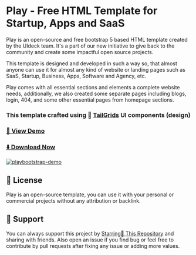 # Play - Free HTML Template for Startup, Apps and SaaS

Play is an open-source and free bootstrap 5 based HTML template created by the UIdeck team. It's a part of our new initiative to give back to the community and create some impactful open source projects.

This template is designed and developed in such a way so, that almost anyone can use it for almost any kind of website or landing pages such as SaaS, Startup, Business, Apps, Software and Agency, etc.

Play comes with all essential sections and elements a complete website needs, additionally, we also created some separate pages including blogs, login, 404, and some other essential pages from homepage sections.

### This template crafted using 🥞 [TailGrids](https://tailgrids.com/) UI components (design)


### [🚀 View Demo](https://websiteconsultant.github.io/website.github.io/)

### [⬇️ Download Now](https://github.com/WebsiteConsultant/website.github.io.git)

[![playbootstrap-demo](https://uideck.com/wp-content/uploads/2021/09/play-bootstrap.jpg)](https://websiteconsultant.github.io/website.github.io/)



## 📃 License
Play is an open-source template, you can use it with your personal or commercial projects without any attribution or backlink.

## 💙 Support
You can always support this project by [Starring🌟 This Repository](https://github.com/uideck/play-bootstrap) 
and sharing with friends. Also open an issue if you find bug or feel free to contribute by pull requests after fixing any issue or adding more values.
